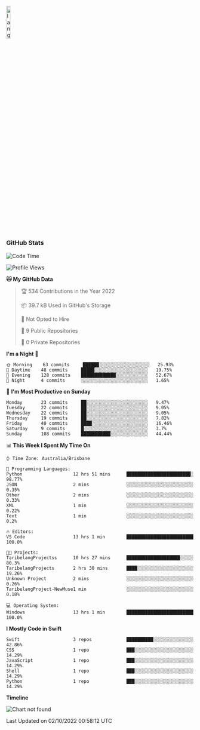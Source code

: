<p align="left"><img width=15%" src="https://github.com/alansmathew/alansmathew/raw/master/lang.gif" alt="lang image here" /></p>

# <h3 align="left">GitHub Stats</h3>

<!--START_SECTION:waka-->
![Code Time](http://img.shields.io/badge/Code%20Time-50%20hrs%2032%20mins-blue)

![Profile Views](http://img.shields.io/badge/Profile%20Views-0-blue)

**🐱 My GitHub Data** 

> 🏆 534 Contributions in the Year 2022
 > 
> 📦 39.7 kB Used in GitHub's Storage 
 > 
> 🚫 Not Opted to Hire
 > 
> 📜 9 Public Repositories 
 > 
> 🔑 0 Private Repositories  
 > 
**I'm a Night 🦉** 

```text
🌞 Morning    63 commits     ██████░░░░░░░░░░░░░░░░░░░   25.93% 
🌆 Daytime    48 commits     █████░░░░░░░░░░░░░░░░░░░░   19.75% 
🌃 Evening    128 commits    █████████████░░░░░░░░░░░░   52.67% 
🌙 Night      4 commits      ░░░░░░░░░░░░░░░░░░░░░░░░░   1.65%

```
📅 **I'm Most Productive on Sunday** 

```text
Monday       23 commits     ██░░░░░░░░░░░░░░░░░░░░░░░   9.47% 
Tuesday      22 commits     ██░░░░░░░░░░░░░░░░░░░░░░░   9.05% 
Wednesday    22 commits     ██░░░░░░░░░░░░░░░░░░░░░░░   9.05% 
Thursday     19 commits     ██░░░░░░░░░░░░░░░░░░░░░░░   7.82% 
Friday       40 commits     ████░░░░░░░░░░░░░░░░░░░░░   16.46% 
Saturday     9 commits      █░░░░░░░░░░░░░░░░░░░░░░░░   3.7% 
Sunday       108 commits    ███████████░░░░░░░░░░░░░░   44.44%

```


📊 **This Week I Spent My Time On** 

```text
⌚︎ Time Zone: Australia/Brisbane

💬 Programming Languages: 
Python                   12 hrs 51 mins      ████████████████████████░   98.77% 
JSON                     2 mins              ░░░░░░░░░░░░░░░░░░░░░░░░░   0.35% 
Other                    2 mins              ░░░░░░░░░░░░░░░░░░░░░░░░░   0.33% 
XML                      1 min               ░░░░░░░░░░░░░░░░░░░░░░░░░   0.22% 
Text                     1 min               ░░░░░░░░░░░░░░░░░░░░░░░░░   0.2%

🔥 Editors: 
VS Code                  13 hrs 1 min        █████████████████████████   100.0%

🐱‍💻 Projects: 
TaribelangProjectss      10 hrs 27 mins      ████████████████████░░░░░   80.3% 
TaribelangProjects       2 hrs 30 mins       ████░░░░░░░░░░░░░░░░░░░░░   19.26% 
Unknown Project          2 mins              ░░░░░░░░░░░░░░░░░░░░░░░░░   0.26% 
TaribelangProject-NewMuse1 min               ░░░░░░░░░░░░░░░░░░░░░░░░░   0.18%

💻 Operating System: 
Windows                  13 hrs 1 min        █████████████████████████   100.0%

```

**I Mostly Code in Swift** 

```text
Swift                    3 repos             ██████████░░░░░░░░░░░░░░░   42.86% 
CSS                      1 repo              ███░░░░░░░░░░░░░░░░░░░░░░   14.29% 
JavaScript               1 repo              ███░░░░░░░░░░░░░░░░░░░░░░   14.29% 
Shell                    1 repo              ███░░░░░░░░░░░░░░░░░░░░░░   14.29% 
Python                   1 repo              ███░░░░░░░░░░░░░░░░░░░░░░   14.29%

```


**Timeline**

![Chart not found](https://raw.githubusercontent.com/samh06/samh06/master/charts/bar_graph.png) 


 Last Updated on 02/10/2022 00:58:12 UTC
<!--END_SECTION:waka-->
